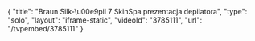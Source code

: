 {
    "title": "Braun Silk-\u00e9pil 7 SkinSpa prezentacja depilatora",
    "type": "solo",
    "layout": "iframe-static",
    "videoId": "3785111",
    "url": "\/tvpembed\/3785111"
}